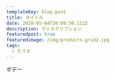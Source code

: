 ```yaml
---
templateKey: blog-post
title: タイトル
date: 2020-05-04T10:09:50.112Z
description: ディスクリプション
featuredpost: true
featuredimage: /img/products-grid2.jpg
tags:
  - たうす
---
```

ボデー